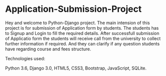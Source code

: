 # Application-Submission-Project

Hey and welcome to Python-Django project. The main intension of this project is for submission of Application form by students. The students has to Signup and Login to fill the required details. After successfull submission of Applicatio form the students will receive call from the university to collect further information if required. And they can clarify if any question students have regarding course and fees structure.


Technologies used:

Python 3.6,
Django 3.0,
HTML5,
CSS3,
Bootstrap,
JavaScript,
SQLite.





